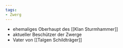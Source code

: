 ```yaml
---
tags:
- Zwerg
---
```


- ehemaliges Oberhaupt des [[Klan Sturmhammer]]
- aktueller Beschützer der Zwerge
- Vater von [[Talgen Schildträger]]
